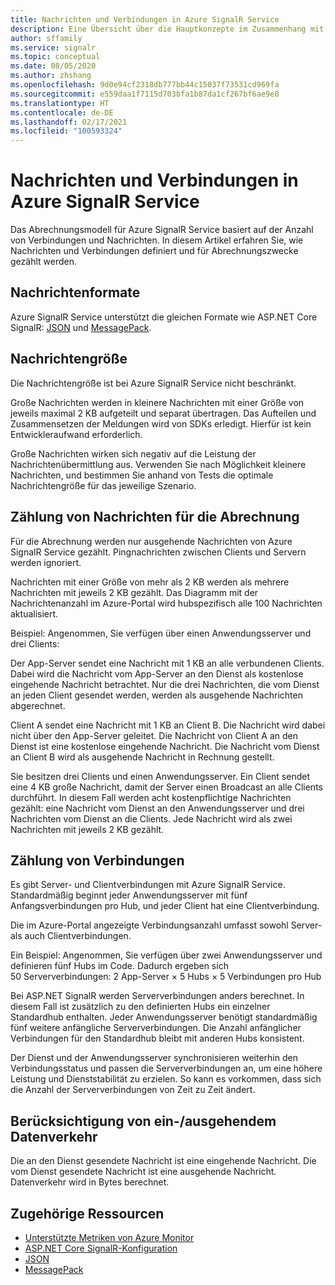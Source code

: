 ```yaml
---
title: Nachrichten und Verbindungen in Azure SignalR Service
description: Eine Übersicht über die Hauptkonzepte im Zusammenhang mit Nachrichten und Verbindungen in Azure SignalR Service.
author: sffamily
ms.service: signalr
ms.topic: conceptual
ms.date: 08/05/2020
ms.author: zhshang
ms.openlocfilehash: 9d0e94cf2318db777bb44c15037f73531cd969fa
ms.sourcegitcommit: e559daa1f7115d703bfa1b87da1cf267bf6ae9e8
ms.translationtype: HT
ms.contentlocale: de-DE
ms.lasthandoff: 02/17/2021
ms.locfileid: "100593324"
---
```

# <a name="messages-and-connections-in-azure-signalr-service"></a>Nachrichten und Verbindungen in Azure SignalR Service

Das Abrechnungsmodell für Azure SignalR Service basiert auf der Anzahl von Verbindungen und Nachrichten. In diesem Artikel erfahren Sie, wie Nachrichten und Verbindungen definiert und für Abrechnungszwecke gezählt werden.


## <a name="message-formats"></a>Nachrichtenformate 

Azure SignalR Service unterstützt die gleichen Formate wie ASP.NET Core SignalR: [JSON](https://www.json.org/) und [MessagePack](/aspnet/core/signalr/messagepackhubprotocol).

## <a name="message-size"></a>Nachrichtengröße

Die Nachrichtengröße ist bei Azure SignalR Service nicht beschränkt.

Große Nachrichten werden in kleinere Nachrichten mit einer Größe von jeweils maximal 2 KB aufgeteilt und separat übertragen. Das Aufteilen und Zusammensetzen der Meldungen wird von SDKs erledigt. Hierfür ist kein Entwickleraufwand erforderlich.

Große Nachrichten wirken sich negativ auf die Leistung der Nachrichtenübermittlung aus. Verwenden Sie nach Möglichkeit kleinere Nachrichten, und bestimmen Sie anhand von Tests die optimale Nachrichtengröße für das jeweilige Szenario.

## <a name="how-messages-are-counted-for-billing"></a>Zählung von Nachrichten für die Abrechnung

Für die Abrechnung werden nur ausgehende Nachrichten von Azure SignalR Service gezählt. Pingnachrichten zwischen Clients und Servern werden ignoriert.

Nachrichten mit einer Größe von mehr als 2 KB werden als mehrere Nachrichten mit jeweils 2 KB gezählt. Das Diagramm mit der Nachrichtenanzahl im Azure-Portal wird hubspezifisch alle 100 Nachrichten aktualisiert.

Beispiel: Angenommen, Sie verfügen über einen Anwendungsserver und drei Clients:

Der App-Server sendet eine Nachricht mit 1 KB an alle verbundenen Clients. Dabei wird die Nachricht vom App-Server an den Dienst als kostenlose eingehende Nachricht betrachtet. Nur die drei Nachrichten, die vom Dienst an jeden Client gesendet werden, werden als ausgehende Nachrichten abgerechnet.

Client A sendet eine Nachricht mit 1 KB an Client B. Die Nachricht wird dabei nicht über den App-Server geleitet. Die Nachricht von Client A an den Dienst ist eine kostenlose eingehende Nachricht. Die Nachricht vom Dienst an Client B wird als ausgehende Nachricht in Rechnung gestellt.

Sie besitzen drei Clients und einen Anwendungsserver. Ein Client sendet eine 4 KB große Nachricht, damit der Server einen Broadcast an alle Clients durchführt. In diesem Fall werden acht kostenpflichtige Nachrichten gezählt: eine Nachricht vom Dienst an den Anwendungsserver und drei Nachrichten vom Dienst an die Clients. Jede Nachricht wird als zwei Nachrichten mit jeweils 2 KB gezählt.

## <a name="how-connections-are-counted"></a>Zählung von Verbindungen

Es gibt Server- und Clientverbindungen mit Azure SignalR Service. Standardmäßig beginnt jeder Anwendungsserver mit fünf Anfangsverbindungen pro Hub, und jeder Client hat eine Clientverbindung.

Die im Azure-Portal angezeigte Verbindungsanzahl umfasst sowohl Server- als auch Clientverbindungen.

Ein Beispiel: Angenommen, Sie verfügen über zwei Anwendungsserver und definieren fünf Hubs im Code. Dadurch ergeben sich 50 Serververbindungen: 2 App-Server × 5 Hubs × 5 Verbindungen pro Hub

Bei ASP.NET SignalR werden Serververbindungen anders berechnet. In diesem Fall ist zusätzlich zu den definierten Hubs ein einzelner Standardhub enthalten. Jeder Anwendungsserver benötigt standardmäßig fünf weitere anfängliche Serververbindungen. Die Anzahl anfänglicher Verbindungen für den Standardhub bleibt mit anderen Hubs konsistent.

Der Dienst und der Anwendungsserver synchronisieren weiterhin den Verbindungsstatus und passen die Serververbindungen an, um eine höhere Leistung und Dienststabilität zu erzielen.  So kann es vorkommen, dass sich die Anzahl der Serververbindungen von Zeit zu Zeit ändert.

## <a name="how-inboundoutbound-traffic-is-counted"></a>Berücksichtigung von ein-/ausgehendem Datenverkehr

Die an den Dienst gesendete Nachricht ist eine eingehende Nachricht. Die vom Dienst gesendete Nachricht ist eine ausgehende Nachricht. Datenverkehr wird in Bytes berechnet.

## <a name="related-resources"></a>Zugehörige Ressourcen

- [Unterstützte Metriken von Azure Monitor](../azure-monitor/essentials/metrics-supported.md#microsoftsignalrservicesignalr )
- [ASP.NET Core SignalR-Konfiguration](/aspnet/core/signalr/configuration)
- [JSON](https://www.json.org/)
- [MessagePack](/aspnet/core/signalr/messagepackhubprotocol)